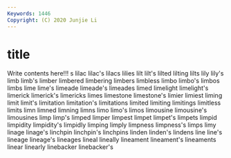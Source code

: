 ```yaml
---
Keywords: 1446
Copyright: (C) 2020 Junjie Li
---
```


# title

Write contents here!!!
s 
lilac 
lilac's
lilacs 
lilies 
lilt 
lilt's 
lilted 
lilting 
lilts 
lily 
lily's 
limb
limb's 
limber 
limbered 
limbering 
limbers 
limbless 
limbo 
limbo's 
limbos 
limbs
lime 
lime's 
limeade 
limeade's 
limeades 
limed 
limelight 
limelight's 
limerick 
limerick's
limericks 
limes 
limestone 
limestone's 
limier 
limiest 
liming 
limit 
limit's 
limitation
limitation's 
limitations 
limited 
limiting 
limitings 
limitless 
limits 
limn 
limned 
limning
limns 
limo 
limo's 
limos 
limousine 
limousine's 
limousines 
limp 
limp's 
limped
limper 
limpest 
limpet 
limpet's 
limpets 
limpid 
limpidity 
limpidity's 
limpidly 
limping
limply 
limpness 
limpness's 
limps 
limy 
linage 
linage's 
linchpin 
linchpin's 
linchpins
linden 
linden's 
lindens 
line 
line's 
lineage 
lineage's 
lineages 
lineal 
lineally
lineament 
lineament's 
lineaments 
linear 
linearly 
linebacker 
linebacker's 
